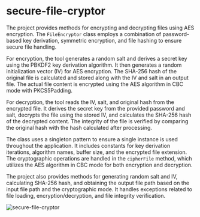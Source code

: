 # secure-file-cryptor

The project provides methods for encrypting and decrypting files using AES encryption. The `FileEncryptor` class employs a combination of password-based key derivation, symmetric encryption, and file hashing to ensure secure file handling. 

For encryption, the tool generates a random salt and derives a secret key using the PBKDF2 key derivation algorithm. It then generates a random initialization vector (IV) for AES encryption. The SHA-256 hash of the original file is calculated and stored along with the IV and salt in an output file. The actual file content is encrypted using the AES algorithm in CBC mode with PKCS5Padding.

For decryption, the tool reads the IV, salt, and original hash from the encrypted file. It derives the secret key from the provided password and salt, decrypts the file using the stored IV, and calculates the SHA-256 hash of the decrypted content. The integrity of the file is verified by comparing the original hash with the hash calculated after processing.

The class uses a singleton pattern to ensure a single instance is used throughout the application. It includes constants for key derivation iterations, algorithm names, buffer size, and the encrypted file extension. The cryptographic operations are handled in the `cipherFile` method, which utilizes the AES algorithm in CBC mode for both encryption and decryption.

The project also provides methods for generating random salt and IV, calculating SHA-256 hash, and obtaining the output file path based on the input file path and the cryptographic mode. It handles exceptions related to file loading, encryption/decryption, and file integrity verification.

![secure-file-cryptor](https://github.com/nicolaspenagos/secure-file-cryptor/assets/47872252/6ed4d9c9-ee5c-4e21-a3c0-34501de8e2e5)
